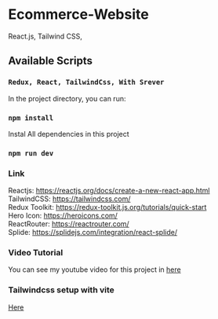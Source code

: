 # Ecommerce-Website
React.js, Tailwind CSS, 
## Available Scripts
### `Redux, React, TailwindCss, With Srever`  
In the project directory, you can run:

### `npm install`

Instal All dependencies in this project

### `npm run dev`

### Link

Reactjs: https://reactjs.org/docs/create-a-new-react-app.html  
TailwindCSS: https://tailwindcss.com/  
Redux Toolkit: https://redux-toolkit.js.org/tutorials/quick-start  
Hero Icon: https://heroicons.com/  
ReactRouter: https://reactrouter.com/  
Splide: https://splidejs.com/integration/react-splide/


### Video Tutorial

You can see my youtube video for this project in [here](https://www.youtube.com/watch?v=QnykUEqAVoc&t=2770s)  
### Tailwindcss setup with vite
[Here](https://tailwindcss.com/docs/guides/vite)
